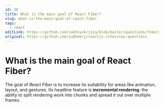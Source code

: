 ```yaml
---
id: 28
title: What is the main goal of React Fiber?
slug: what-is-the-main-goal-of-react-fiber
tags:
  - react
editLink: https://github.com/sakhnyuk/jsiq/blob/master/questions/theory/react/28.md
original: https://github.com/sudheerj/reactjs-interview-questions
---
```


# What is the main goal of React Fiber?

The goal of _React Fiber_ is to increase its suitability for areas like animation, layout, and gestures. Its headline feature is **incremental rendering**: the ability to split rendering work into chunks and spread it out over multiple frames.